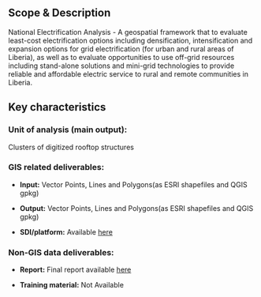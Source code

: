 ## Scope & Description

National Electrification Analysis - A geospatial framework that to evaluate least-cost electrification options including densification, intensification and expansion options for grid electrification (for urban and rural areas of Liberia), as well as to evaluate opportunities to use off-grid resources including stand-alone solutions and mini-grid technologies to provide reliable and affordable electric service to rural and remote communities in Liberia.

## Key characteristics 

### Unit of analysis (main output): 
Clusters of digitized rooftop structures

### GIS related deliverables: 
* **Input:** Vector  Points, Lines and Polygons(as ESRI shapefiles and QGIS gpkg)

* **Output:** Vector  Points, Lines and Polygons(as ESRI shapefiles and QGIS gpkg)

* **SDI/platform:** Available [here](https://liberianea.com/index.php/view/)

### Non-GIS data deliverables: 
* **Report:** Final report available [here](https://worldbankgroup-my.sharepoint.com/:b:/r/personal/rjordan_worldbank_org/Documents/Work/Operations/AFR%20Geospatial/Liberia/Deliverables/Final%20Database/Liberia%20NEA%20Least%20Cost%20Geospatial%20Planning%20Report_Draft%20Final.pdf?csf=1&web=1&e=Rqfr1Y)

* **Training material:** Not Available
